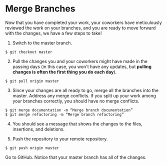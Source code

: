 # Merge Branches

Now that you have completed your work, your coworkers have meticulously reviewed the work on your branches, and you are ready to move forward with the changes, we have a few steps to take!

1. Switch to the master branch.

```console
$ git checkout master
```

2. Pull the changes you and your coworkers might have made in the passing days (in this case, you won't have any updates, but **pulling changes is often the first thing you do each day**).

```console
$ git pull origin master
```

3. Since your changes are all ready to go, merge all the branches into the master. Address any merge conflicts. If you split up your work among your branches correctly, you should have no merge conflicts.

```console
$ git merge documentation -m “Merge branch documentation”
$ git merge refactoring -m “Merge branch refactoring”
```

4. You should see a message that shows the changes to the files, insertions, and deletions.

5. Push the repository to your remote repository.

```console
$ git push origin master
```

Go to GitHub. Notice that your master branch has all of the changes.
